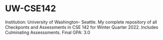 # UW-CSE142
Institution: University of Washington- Seattle.
My complete repository of all Checkponts and Assessments in CSE 142 for Winter Quarter 2022.
Includes Culminating Assesssments.
Final GPA: 3.0
